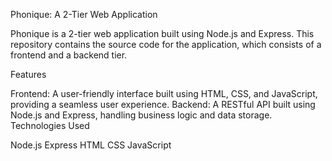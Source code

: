 Phonique: A 2-Tier Web Application

Phonique is a 2-tier web application built using Node.js and Express. This repository contains the source code for the application, which consists of a frontend and a backend tier.

Features

Frontend: A user-friendly interface built using HTML, CSS, and JavaScript, providing a seamless user experience.
Backend: A RESTful API built using Node.js and Express, handling business logic and data storage.
Technologies Used

Node.js
Express
HTML
CSS
JavaScript
